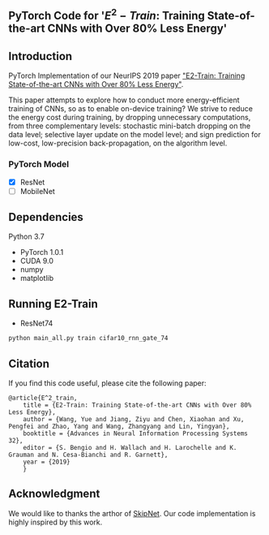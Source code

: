 ## PyTorch Code for '$E^2-Train$: Training State-of-the-art CNNs with Over 80% Less Energy'

## Introduction

PyTorch Implementation of our NeurIPS 2019 paper ["E2-Train: Training State-of-the-art CNNs with Over 80% Less Energy"](https://arxiv.org/abs/1910.13349).

This paper attempts to explore how to conduct more energy-efficient training of CNNs, so as to enable
on-device training? We strive to reduce the energy cost during training, by dropping
unnecessary computations, from three complementary levels: stochastic mini-batch
dropping on the data level; selective layer update on the model level; and sign
prediction for low-cost, low-precision back-propagation, on the algorithm level.

### PyTorch Model

- [x] ResNet
- [ ] MobileNet

## Dependencies

Python 3.7
* PyTorch 1.0.1
* CUDA 9.0
* numpy
* matplotlib


## Running E2-Train

* ResNet74

```bash
python main_all.py train cifar10_rnn_gate_74
```

## Citation

If you find this code useful, please cite the following paper:

    @article{E^2_train,
        title = {E2-Train: Training State-of-the-art CNNs with Over 80% Less Energy},
        author = {Wang, Yue and Jiang, Ziyu and Chen, Xiaohan and Xu, Pengfei and Zhao, Yang and Wang, Zhangyang and Lin, Yingyan},
        booktitle = {Advances in Neural Information Processing Systems 32},
        editor = {S. Bengio and H. Wallach and H. Larochelle and K. Grauman and N. Cesa-Bianchi and R. Garnett},
        year = {2019}
        }

## Acknowledgment

We would like to thanks the arthor of [SkipNet](https://github.com/ucbdrive/skipnet). Our code implementation is highly inspired by this work.

